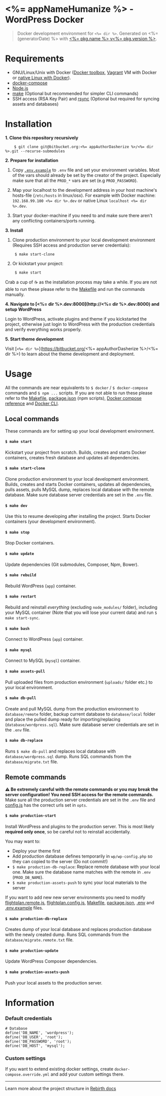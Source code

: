 # <%= appNameHumanize %> - WordPress Docker

> Docker development environment for `<%= dir %>`. Generated on <%= (generatorDate) %> with [<%= pkg.name %> v<%= pkg.version %>](<%= (generatorRepository) %>). 

# Requirements

- GNU/Linux/Unix with Docker ([Docker toolbox](https://www.docker.com/products/docker-toolbox), [Vagrant](https://www.vagrantup.com/downloads.html) VM with Docker or [native Linux with Docker](http://docs.docker.com/linux/step_one/)).
- [docker-compose](https://github.com/docker/compose)
- [Node.js](http://nodejs.org/)
- [make](https://www.gnu.org/software/make/manual/make.html) (Optional but recommended for simpler CLI commands)
- SSH access (RSA Key Pair) and [rsync](https://linux.die.net/man/1/rsync) (Optional but required for syncing assets and databases)

# Installation 

**1. Clone this repository recursively**

        $ git clone git@bitbucket.org:<%= appAuthorDasherize %>/<%= dir %>.git --recurse-submodules

**2. Prepare for installation**

1.  Copy [`.env.example`](.env.example) to `.env` file and set your environment variables. Most of the vars should already be set by the creator of the project. Especially make sure that all the `PROD_*` vars are set (e.g `PROD_PASSWORD`). 

2. Map your localhost to the development address in your host machine's hosts-file (`/etc/hosts` in linux/osx). For example with Docker machine: `192.168.99.100 <%= dir %>.dev` or native Linux `localhost <%= dir %>.dev`.

3. Start your docker-machine if you need to and make sure there aren't any conflicting containers/ports running.

**3. Install**

1. Clone production environment to your local development environment (Requires SSH access and production server credentials):

        $ make start-clone

2. Or kickstart your project:

        $ make start

Crab a cup of :coffee: as the installation process may take a while. If you are not able to run these please refer to the [Makefile](Makefile) and run the commands manually.

**4. Navigate to [<%= dir %>.dev:8000](http://<%= dir %>.dev:8000) and setup WordPress**

Login to WordPress, activate plugins and theme if you kickstarted the project, otherwise just login to WordPress with the production credentials and verify everything works properly. 

**5. Start theme development**

Visit [`<%= dir %>`](https://bitbucket.org/<%= appAuthorDasherize %>/<%= dir %>) to learn about the theme development and deployment.

# Usage

All the commands are near equivalents to `$ docker` / `$ docker-compose` commands and `$ npm ...` scripts. If you are not able to run these please refer to the [Makefile](Makefile), [package.json](package.json) (npm scripts), [Docker compose reference](https://docs.docker.com/compose/reference) and [Docker CLI](https://docs.docker.com/engine/reference/commandline/). 

## Local commands

These commands are for setting up your local development environment.

#### `$ make start`

Kickstart your project from scratch. Builds, creates and starts Docker containers, creates fresh database and updates all dependencies. 

#### `$ make start-clone`

Clone production environment to your local development environment. Builds, creates and starts Docker containers, updates all dependencies, pulls assets, pulls MySQL dump, replaces local database with the remote database. Make sure database server credentials are set in the `.env` file.

#### `$ make dev`

Use this to resume developing after installing the project. Starts Docker containers (your development environment).

#### `$ make stop`

Stop Docker containers.

#### `$ make update`

Update dependencies (Git submodules, Composer, Npm, Bower).

#### `$ make rebuild`

Rebuild WordPress (`app`) container.

#### `$ make restart`

Rebuild and reinstall _everything_ (excluding `node_modules/` folder), including your MySQL container (Note that you will lose your current data) and run `$ make start-sync`.

#### `$ make bash`

Connect to WordPress (`app`) container.

#### `$ make mysql`

Connect to MySQL (`mysql`) container.

#### `$ make assets-pull`

Pull uploaded files from production environment (`uploads/`  folder etc.) to your local environment.

#### `$ make db-pull`

Create and pull MySQL dump from the production environment to `database/remote` folder, backup current database to  `database/local` folder and place the pulled dump ready for importing/replacing (`database/wordpress.sql`). Make sure database server credentials are set in the `.env` file.

#### `$ make db-replace`

Runs `$ make db-pull` and replaces local database with `database/wordpress.sql` dump. Runs SQL commands from the `database/migrate.txt` file.  

## Remote commands

**:warning: Be extremely careful with the remote commands or you may break the server configuration! You need SSH access for the remote commands.** Make sure all the production server credentials are set in the `.env` file and [config.js](config.js) has the correct urls set in `opts`. 

#### `$ make production-start`

Install WordPress and plugins to the production server. This is most likely **required only once**, so be careful not to reinstall accidentally. 

You may want to:

* Deploy your theme first
* Add production database defines temporarily in `wp/wp-config.php` so they can copied to the server (Do not commit!)
* `$ make production-db-replace`: Replace remote database with your local one. Make sure the database name matches with the remote in `.env` (`PROD_DB_NAME`).
* `$ make production-assets-push` to sync your local materials to the server

If you want to add new new server environments you need to modify [flightplan.remote.js](flightplan.remote.js), [flightplan.config.js](flightplan.config.js), [Makefile](Makefile), [package.json](package.json), [.env](.env) and [.env.example](.env.example) files. 

#### `$ make production-db-replace`

Creates dump of your local database and replaces production database with the newly created dump. Runs SQL commands from the `database/migrate.remote.txt` file.

#### `$ make production-update`

Update WordPress Composer dependencies.

#### `$ make production-assets-push`

Push your local assets to the production server.

# Information

### Default credentials

```
# Database
define('DB_NAME', 'wordpress');
define('DB_USER', 'root');
define('DB_PASSWORD', 'root');
define('DB_HOST', 'mysql');
```

### Custom settings

If you want to extend existing docker settings, create `docker-compose.override.yml` and add your custom settings there. 

---

Learn more about the project structure in [Rebirth docs](https://github.com/joonasy/generator-rebirth/tree/master/docs)
